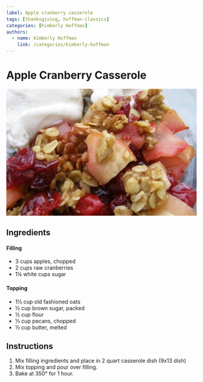 ```yaml
---
label: Apple cranberry casserole
tags: [thanksgiving, huffman-classics]
categories: [Kimberly Huffman]
authors:
  - name: Kimberly Huffman
    link: /categories/kimberly-huffman
---
```


# Apple Cranberry Casserole
![Huffman Thanksgiving favorite. The cranberry balances the apples.](/static/banners/apple-cranberry-casserole.jpeg)

## Ingredients
#### Filling
- 3 cups apples, chopped
- 2 cups raw cranberries
- 1¼ white cups sugar

#### Topping
- 1½ cup old fashioned oats
- ½ cup brown sugar, packed
- ½ cup flour
- ⅓ cup pecans, chopped
- ½ cup butter, melted

## Instructions
1. Mix filling ingredients and place in 2 quart casserole dish (9x13 dish)
2. Mix topping and pour over filling.
3. Bake at 350° for 1 hour.
